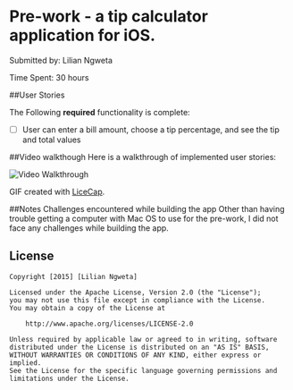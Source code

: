 # Pre-work - a tip calculator application for iOS.

Submitted by: Lilian Ngweta

Time Spent: 30 hours

##User Stories

The Following **required** functionality is complete:
* [ ] User can enter a bill amount, choose a tip percentage, and see the tip and total values

##Video walkthough
Here is a walkthrough of implemented user stories:

<img src='http://imgur.com/flQozQ8' title='Video Walkthrough' width='' alt='Video Walkthrough' />

GIF created with [LiceCap](http://www.cockos.com/licecap/).

##Notes
Challenges encountered while building the app
Other than having trouble getting a computer with Mac OS to use for the pre-work, I did not face any challenges while building the app.

## License

    Copyright [2015] [Lilian Ngweta]

    Licensed under the Apache License, Version 2.0 (the "License");
    you may not use this file except in compliance with the License.
    You may obtain a copy of the License at

        http://www.apache.org/licenses/LICENSE-2.0

    Unless required by applicable law or agreed to in writing, software
    distributed under the License is distributed on an "AS IS" BASIS,
    WITHOUT WARRANTIES OR CONDITIONS OF ANY KIND, either express or implied.
    See the License for the specific language governing permissions and
    limitations under the License.

